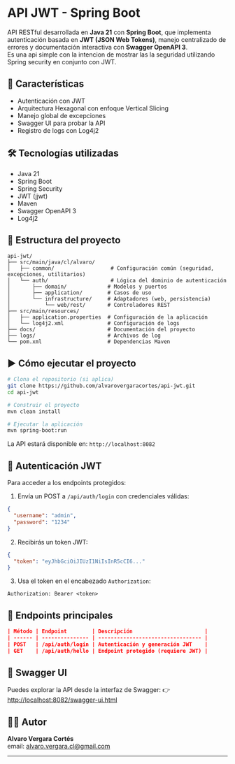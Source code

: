 # API JWT - Spring Boot

API RESTful desarrollada en **Java 21** con **Spring Boot**, que implementa autenticación basada en **JWT (JSON Web Tokens)**, manejo centralizado de errores y documentación interactiva con **Swagger OpenAPI 3**.  
Es una api simple con la intencion de mostrar las la seguridad utilizando Spring security en conjunto con JWT.

## 🚀 Características

* Autenticación con JWT
* Arquitectura Hexagonal con enfoque Vertical Slicing
* Manejo global de excepciones
* Swagger UI para probar la API
* Registro de logs con Log4j2

## 🛠️ Tecnologías utilizadas

* Java 21
* Spring Boot
* Spring Security
* JWT (jjwt)
* Maven
* Swagger OpenAPI 3
* Log4j2

## 📁 Estructura del proyecto

```
api-jwt/
├── src/main/java/cl/alvaro/
│   ├── common/                  # Configuración común (seguridad, excepciones, utilitarios)
│   └── auth/                    # Lógica del dominio de autenticación
│       ├── domain/             # Modelos y puertos
│       ├── application/        # Casos de uso
│       └── infrastructure/     # Adaptadores (web, persistencia)
│           └── web/rest/       # Controladores REST
├── src/main/resources/
│   ├── application.properties  # Configuración de la aplicación
│   └── log4j2.xml              # Configuración de logs
├── docs/                       # Documentación del proyecto
├── logs/                       # Archivos de log
└── pom.xml                     # Dependencias Maven
```

## ▶️ Cómo ejecutar el proyecto

```bash
# Clona el repositorio (si aplica)
git clone https://github.com/alvarovergaracortes/api-jwt.git
cd api-jwt

# Construir el proyecto
mvn clean install

# Ejecutar la aplicación
mvn spring-boot:run
```

La API estará disponible en: `http://localhost:8082`

## 🔐 Autenticación JWT

Para acceder a los endpoints protegidos:

1. Envía un POST a `/api/auth/login` con credenciales válidas:

```json
{
  "username": "admin",
  "password": "1234"
}
```

2. Recibirás un token JWT:

```json
{
  "token": "eyJhbGciOiJIUzI1NiIsInR5cCI6..."
}
```

3. Usa el token en el encabezado `Authorization`:

```
Authorization: Bearer <token>
```

## 📌 Endpoints principales
```json
| Método | Endpoint        | Descripción                       |
| ------ | --------------- | --------------------------------- |
| POST   | /api/auth/login | Autenticación y generación JWT    |
| GET    | /api/auth/hello | Endpoint protegido (requiere JWT) |
```

## 📖 Swagger UI

Puedes explorar la API desde la interfaz de Swagger:
👉 [http://localhost:8082/swagger-ui.html](http://localhost:8082/swagger-ui.html)

## 👨‍💻 Autor

**Alvaro Vergara Cortés**  
email: alvaro.vergara.cl@gmail.com

---
